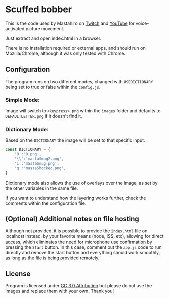 # Scuffed bobber

This is the code used by Mastahiro on [Twitch](https://twitch.tv/mastahiro) and [YouTube](https://www.youtube.com/user/Shiromashai) for voice-activated picture movement.

Just extract and open index.html in a browser.

There is no installation required or external apps, and should run on Mozilla/Chrome, although it was only tested with Chrome.


## Configuration

The program runs on two different modes, changed with `USEDICTIONARY` being set to true or false within the `config.js`.

### Simple Mode:

Image will switch to `<keypress>.png` within the `images` folder and defaults to `DEFAULTLETTER.png` if it doesn't find it.

### Dictionary Mode:

Based on the `DICTIONARY` the image will be set to that specific input.

```js
const DICTIONARY = {
	'0':'0.png',
	'\\':'mastaSmug2.png',
	'1':'mastaSmug.png',
	'q':'mastaShocked.png',
}
```

Dictionary mode also allows the use of overlays over the image, as set by the other variables in the same file.

If you want to understand how the layering works further, check the comments within the configuration file.

## (Optional) Additional notes on file hosting

Although not provided, it is possible to provide the `index.html` file on localhost instead, by your favorite means (node, ISS, etc), allowing for direct access, which eliminates the need for microphone use confirmation by pressing the `Start` button. In this case, comment out the `app.js` code to run directly and remove the start button and everything should work smoothly, as long as the file is being provided remotely.

## License

Program is licensed under [CC 3.0 Attribution](https://creativecommons.org/licenses/by/3.0/) but please do not use the images and replace them with your own. Thank you!
